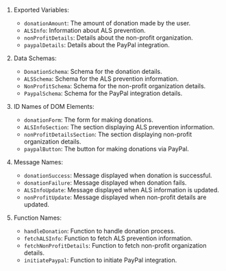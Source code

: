 1. Exported Variables:
   - `donationAmount`: The amount of donation made by the user.
   - `ALSInfo`: Information about ALS prevention.
   - `nonProfitDetails`: Details about the non-profit organization.
   - `paypalDetails`: Details about the PayPal integration.

2. Data Schemas:
   - `DonationSchema`: Schema for the donation details.
   - `ALSSchema`: Schema for the ALS prevention information.
   - `NonProfitSchema`: Schema for the non-profit organization details.
   - `PaypalSchema`: Schema for the PayPal integration details.

3. ID Names of DOM Elements:
   - `donationForm`: The form for making donations.
   - `ALSInfoSection`: The section displaying ALS prevention information.
   - `nonProfitDetailsSection`: The section displaying non-profit organization details.
   - `paypalButton`: The button for making donations via PayPal.

4. Message Names:
   - `donationSuccess`: Message displayed when donation is successful.
   - `donationFailure`: Message displayed when donation fails.
   - `ALSInfoUpdate`: Message displayed when ALS information is updated.
   - `nonProfitUpdate`: Message displayed when non-profit details are updated.

5. Function Names:
   - `handleDonation`: Function to handle donation process.
   - `fetchALSInfo`: Function to fetch ALS prevention information.
   - `fetchNonProfitDetails`: Function to fetch non-profit organization details.
   - `initiatePaypal`: Function to initiate PayPal integration.